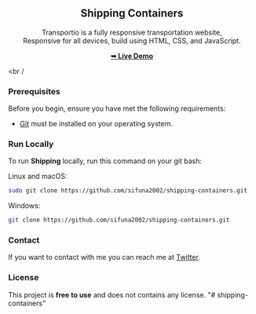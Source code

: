 <div align="center">
  <br />

  <h2 align="center">Shipping Containers</h2>

  Transportio is a fully responsive transportation website, <br />Responsive for all devices, build using HTML, CSS, and JavaScript.

  <a href="https://swissportcontainers.vercel.app/"><strong>➥ Live Demo</strong></a>

</div>

<br /

### Prerequisites

Before you begin, ensure you have met the following requirements:

* [Git](https://git-scm.com/downloads "Download Git") must be installed on your operating system.

### Run Locally

To run **Shipping** locally, run this command on your git bash:

Linux and macOS:

```bash
sudo git clone https://github.com/sifuna2002/shipping-containers.git
```

Windows:

```bash
git clone https://github.com/sifuna2002/shipping-containers.git
```

### Contact

If you want to contact with me you can reach me at [Twitter](https://www.twitter.com/sifunado).

### License

This project is **free to use** and does not contains any license.
"# shipping-containers" 
